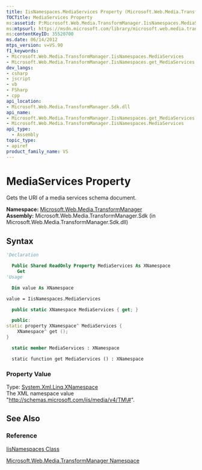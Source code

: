 ```yaml
---
title: IisNamespaces.MediaServices Property (Microsoft.Web.Media.TransformManager)
TOCTitle: MediaServices Property
ms:assetid: P:Microsoft.Web.Media.TransformManager.IisNamespaces.MediaServices
ms:mtpsurl: https://msdn.microsoft.com/library/microsoft.web.media.transformmanager.iisnamespaces.mediaservices(v=VS.90)
ms:contentKeyID: 35520700
ms.date: 06/14/2012
mtps_version: v=VS.90
f1_keywords:
- Microsoft.Web.Media.TransformManager.IisNamespaces.MediaServices
- Microsoft.Web.Media.TransformManager.IisNamespaces.get_MediaServices
dev_langs:
- csharp
- jscript
- vb
- FSharp
- cpp
api_location:
- Microsoft.Web.Media.TransformManager.Sdk.dll
api_name:
- Microsoft.Web.Media.TransformManager.IisNamespaces.get_MediaServices
- Microsoft.Web.Media.TransformManager.IisNamespaces.MediaServices
api_type:
  - Assembly
topic_type:
- apiref
product_family_name: VS
---
```


# MediaServices Property

Gets the URI of a media services schema document.

**Namespace:**  [Microsoft.Web.Media.TransformManager](microsoft-web-media-transformmanager-namespace.md)  
**Assembly:**  Microsoft.Web.Media.TransformManager.Sdk (in Microsoft.Web.Media.TransformManager.Sdk.dll)

## Syntax

```vb
'Declaration

  Public Shared ReadOnly Property MediaServices As XNamespace
    Get
'Usage

  Dim value As XNamespace

value = IisNamespaces.MediaServices
```

```csharp
  public static XNamespace MediaServices { get; }
```

```cpp
  public:
static property XNamespace^ MediaServices {
    XNamespace^ get ();
}
```

``` fsharp
  static member MediaServices : XNamespace
```

```jscript
  static function get MediaServices () : XNamespace
```

### Property Value

Type: [System.Xml.Linq.XNamespace](https://msdn.microsoft.com/library/bb291898)  
The XML namespace value "http://schemas.microsoft.com/iis/media/v4/TM\#".  

## See Also

### Reference

[IisNamespaces Class](iisnamespaces-class-microsoft-web-media-transformmanager.md)

[Microsoft.Web.Media.TransformManager Namespace](microsoft-web-media-transformmanager-namespace.md)
